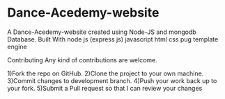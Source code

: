# Dance-Acedemy-website
A Dance-Acedemy-website created using Node-JS and mongodb Database.
Built With
node js (express js)
javascript
html
css
pug template engine

Contributing
Any kind of contributions are welcome.

1)Fork the repo on GitHub.
2)Clone the project to your own machine.
3)Commit changes to development branch.
4)Push your work back up to your fork.
5)Submit a Pull request so that I can review your changes
